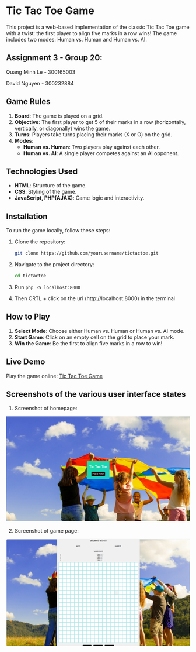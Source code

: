 # Tic Tac Toe Game

This project is a web-based implementation of the classic Tic Tac Toe game with a twist: the first player to align five marks in a row wins! The game includes two modes: Human vs. Human and Human vs. AI.

## Assignment 3 - Group 20:

Quang Minh Le - 300165003

David Nguyen - 300232884


## Game Rules

1. **Board**: The game is played on a grid.
2. **Objective**: The first player to get 5 of their marks in a row (horizontally, vertically, or diagonally) wins the game.
3. **Turns**: Players take turns placing their marks (X or O) on the grid.
4. **Modes**: 
    - **Human vs. Human**: Two players play against each other.
    - **Human vs. AI**: A single player competes against an AI opponent.

## Technologies Used

- **HTML**: Structure of the game.
- **CSS**: Styling of the game.
- **JavaScript, PHP(AJAX)**: Game logic and interactivity.

## Installation

To run the game locally, follow these steps:

1. Clone the repository:
    ```bash
    git clone https://github.com/yourusername/tictactoe.git
    ```
2. Navigate to the project directory:
    ```bash
    cd tictactoe
    ```
3. Run <code>php -S localhost:8000</code>

4. Then CRTL + click on the url (http://localhost:8000) in the terminal

## How to Play

1. **Select Mode**: Choose either Human vs. Human or Human vs. AI mode.
2. **Start Game**: Click on an empty cell on the grid to place your mark.
3. **Win the Game**: Be the first to align five marks in a row to win!

## Live Demo

Play the game online: [Tic Tac Toe Game](https://david5x5tictactoe.netlify.app)

## Screenshots of the various user interface states

1. Screenshot of homepage:

![Screenshot of homepage](docs/design_system/Homepage.png)

2. Screenshot of game page:

![Screenshot of game page](docs/design_system/GamePage.png)

